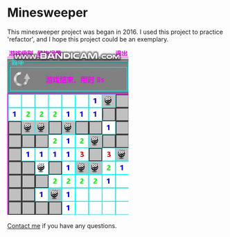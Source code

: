 # Minesweeper

This minesweeper project was began in 2016. I used this project to practice 'refactor', and I hope this project could 
be an exemplary. 

![showcase](src/source/resource/img/showcase.gif)

[Contact me](https://cloudyant.github.io/about/) if you have any questions.